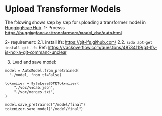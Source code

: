 # Upload Transformer Models
The folowing shows step by step for uploading a transformer model in [HuggingFcae Hub](https://huggingface.co/models).
1- Proesss: https://huggingface.co/transformers/model_doc/auto.html


2- requirement: 
2.1. install lfs: https://git-lfs.github.com/
2.2. `sudo apt-get install git-lfs`
Ref: https://stackoverflow.com/questions/48734119/git-lfs-is-not-a-git-command-unclear


3. Load and save model:
```
model = AutoModel.from_pretrained(
  "./model, from_tf=False)

tokenizer = ByteLevelBPETokenizer(
    "./voc/vocab.json",
    "./voc/merges.txt",
)

model.save_pretrained("/model/final")
tokenizer.save_model("/model/final")
```
